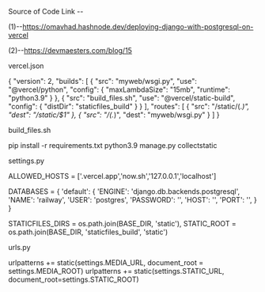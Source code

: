 Source of Code Link --

(1)--https://omavhad.hashnode.dev/deploying-django-with-postgresql-on-vercel

(2)--https://devmaesters.com/blog/15




vercel.json 

{
  "version": 2,
  "builds": [
    {
      "src": "myweb/wsgi.py",
      "use": "@vercel/python",
      "config": { "maxLambdaSize": "15mb", "runtime": "python3.9" }
    },
    {
      "src": "build_files.sh",
      "use": "@vercel/static-build",
      "config": {
        "distDir": "staticfiles_build"
      }
    }
  ],
  "routes": [
    {
      "src": "/static/(.*)",
      "dest": "/static/$1"
    },
    {
      "src": "/(.*)",
      "dest": "myweb/wsgi.py"
    }
  ]
}

build_files.sh

pip install -r requirements.txt 
python3.9 manage.py collectstatic


settings.py

ALLOWED_HOSTS = ['.vercel.app','now.sh','127.0.0.1','localhost']

DATABASES = {
    'default': {
        'ENGINE': 'django.db.backends.postgresql',
        'NAME': 'railway',
        'USER': 'postgres',
        'PASSWORD': '',
        'HOST': '',
        'PORT': '',
    }
}

STATICFILES_DIRS = os.path.join(BASE_DIR, 'static'),
STATIC_ROOT = os.path.join(BASE_DIR, 'staticfiles_build', 'static')

urls.py

urlpatterns += static(settings.MEDIA_URL, document_root = settings.MEDIA_ROOT)
urlpatterns += static(settings.STATIC_URL, document_root=settings.STATIC_ROOT)
